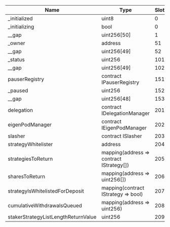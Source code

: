 | Name                                | Type                                     | Slot | Offset | Bytes | Contract                                                   |
|-------------------------------------|------------------------------------------|------|--------|-------|------------------------------------------------------------|
| _initialized                        | uint8                                    | 0    | 0      | 1     | src/test/mocks/StrategyManagerMock.sol:StrategyManagerMock |
| _initializing                       | bool                                     | 0    | 1      | 1     | src/test/mocks/StrategyManagerMock.sol:StrategyManagerMock |
| __gap                               | uint256[50]                              | 1    | 0      | 1600  | src/test/mocks/StrategyManagerMock.sol:StrategyManagerMock |
| _owner                              | address                                  | 51   | 0      | 20    | src/test/mocks/StrategyManagerMock.sol:StrategyManagerMock |
| __gap                               | uint256[49]                              | 52   | 0      | 1568  | src/test/mocks/StrategyManagerMock.sol:StrategyManagerMock |
| _status                             | uint256                                  | 101  | 0      | 32    | src/test/mocks/StrategyManagerMock.sol:StrategyManagerMock |
| __gap                               | uint256[49]                              | 102  | 0      | 1568  | src/test/mocks/StrategyManagerMock.sol:StrategyManagerMock |
| pauserRegistry                      | contract IPauserRegistry                 | 151  | 0      | 20    | src/test/mocks/StrategyManagerMock.sol:StrategyManagerMock |
| _paused                             | uint256                                  | 152  | 0      | 32    | src/test/mocks/StrategyManagerMock.sol:StrategyManagerMock |
| __gap                               | uint256[48]                              | 153  | 0      | 1536  | src/test/mocks/StrategyManagerMock.sol:StrategyManagerMock |
| delegation                          | contract IDelegationManager              | 201  | 0      | 20    | src/test/mocks/StrategyManagerMock.sol:StrategyManagerMock |
| eigenPodManager                     | contract IEigenPodManager                | 202  | 0      | 20    | src/test/mocks/StrategyManagerMock.sol:StrategyManagerMock |
| slasher                             | contract ISlasher                        | 203  | 0      | 20    | src/test/mocks/StrategyManagerMock.sol:StrategyManagerMock |
| strategyWhitelister                 | address                                  | 204  | 0      | 20    | src/test/mocks/StrategyManagerMock.sol:StrategyManagerMock |
| strategiesToReturn                  | mapping(address => contract IStrategy[]) | 205  | 0      | 32    | src/test/mocks/StrategyManagerMock.sol:StrategyManagerMock |
| sharesToReturn                      | mapping(address => uint256[])            | 206  | 0      | 32    | src/test/mocks/StrategyManagerMock.sol:StrategyManagerMock |
| strategyIsWhitelistedForDeposit     | mapping(contract IStrategy => bool)      | 207  | 0      | 32    | src/test/mocks/StrategyManagerMock.sol:StrategyManagerMock |
| cumulativeWithdrawalsQueued         | mapping(address => uint256)              | 208  | 0      | 32    | src/test/mocks/StrategyManagerMock.sol:StrategyManagerMock |
| stakerStrategyListLengthReturnValue | uint256                                  | 209  | 0      | 32    | src/test/mocks/StrategyManagerMock.sol:StrategyManagerMock |

